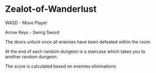 # Zealot-of-Wanderlust

WASD - Move Player

Arrow Keys - Swing Sword

The doors unlock once all enemies have been defeated within the room.

At the end of each random dungeon is a staircase which takes you to another random dungeon.

The score is calculated based on enemies eliminations.

